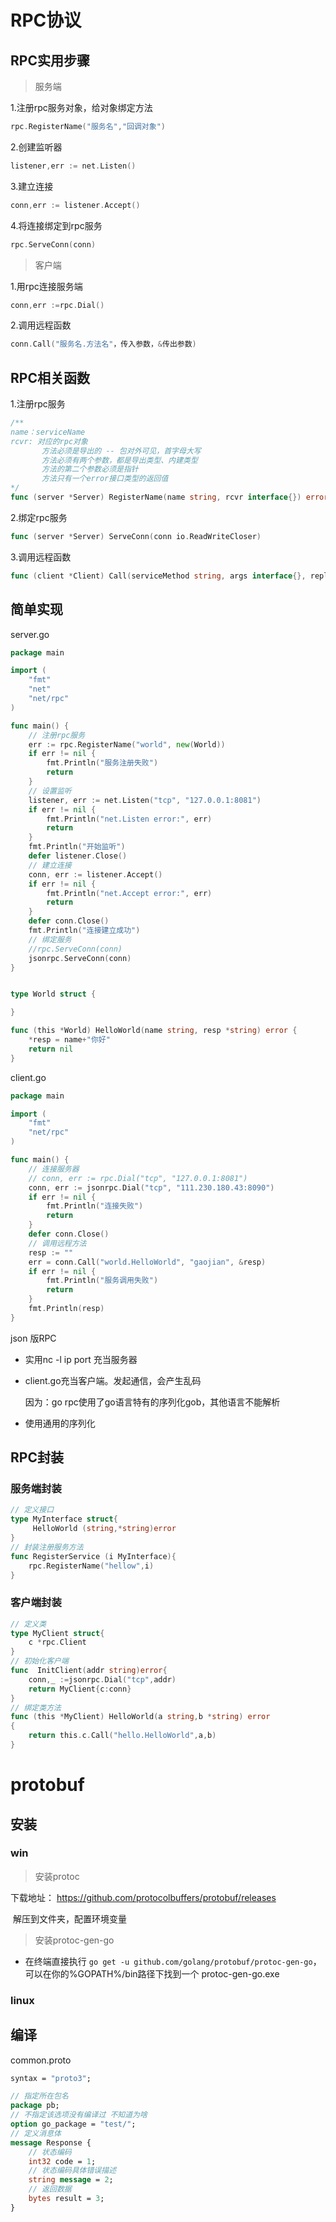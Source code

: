 





# RPC协议

## RPC实用步骤

> 服务端

1.注册rpc服务对象，给对象绑定方法

```go
rpc.RegisterName("服务名","回调对象")
```

2.创建监听器

```go
listener,err := net.Listen()
```

3.建立连接

```go
conn,err := listener.Accept()
```

4.将连接绑定到rpc服务

```go
rpc.ServeConn(conn)
```

> 客户端

1.用rpc连接服务端

```go
conn,err :=rpc.Dial()
```

2.调用远程函数

```go
conn.Call("服务名.方法名"，传入参数，&传出参数)
```

## RPC相关函数

1.注册rpc服务

```go
/**
name：serviceName 
rcvr: 对应的rpc对象 
       方法必须是导出的 -- 包对外可见，首字母大写
       方法必须有两个参数，都是导出类型、内建类型
       方法的第二个参数必须是指针
       方法只有一个error接口类型的返回值
*/ 
func (server *Server) RegisterName(name string, rcvr interface{}) error
```

2.绑定rpc服务

```go
func (server *Server) ServeConn(conn io.ReadWriteCloser)
```

3.调用远程函数

```go
func (client *Client) Call(serviceMethod string, args interface{}, reply interface{}) error
```

## 简单实现

server.go

```go
package main

import (
	"fmt"
	"net"
	"net/rpc"
)

func main() {
	// 注册rpc服务
	err := rpc.RegisterName("world", new(World))
	if err != nil {
		fmt.Println("服务注册失败")
		return
	}
	// 设置监听
	listener, err := net.Listen("tcp", "127.0.0.1:8081")
	if err != nil {
		fmt.Println("net.Listen error:", err)
		return
	}
	fmt.Println("开始监听")
	defer listener.Close()
	// 建立连接
	conn, err := listener.Accept()
	if err != nil {
		fmt.Println("net.Accept error:", err)
		return
	}
	defer conn.Close()
	fmt.Println("连接建立成功")
	// 绑定服务
	//rpc.ServeConn(conn)
    jsonrpc.ServeConn(conn)
}


type World struct {

}

func (this *World) HelloWorld(name string, resp *string) error {
	*resp = name+"你好"
	return nil
}

```

client.go

```go
package main

import (
	"fmt"
	"net/rpc"
)

func main() {
	// 连接服务器
	// conn, err := rpc.Dial("tcp", "127.0.0.1:8081")
	conn, err := jsonrpc.Dial("tcp", "111.230.180.43:8090")
	if err != nil {
		fmt.Println("连接失败")
		return
	}
	defer conn.Close()
	// 调用远程方法
	resp := ""
	err = conn.Call("world.HelloWorld", "gaojian", &resp)
	if err != nil {
		fmt.Println("服务调用失败")
		return
	}
	fmt.Println(resp)
}

```

json 版RPC

- 实用nc -l ip port 充当服务器

- client.go充当客户端。发起通信，会产生乱码

  因为：go rpc使用了go语言特有的序列化gob，其他语言不能解析

- 使用通用的序列化

## RPC封装

### 服务端封装

```go
// 定义接口
type MyInterface struct{
     HelloWorld (string,*string)error
}
// 封装注册服务方法
func RegisterService (i MyInterface){
    rpc.RegisterName("hellow",i)
}
```

### 客户端封装

```go
// 定义类
type MyClient struct{
    c *rpc.Client
}
// 初始化客户端
func  InitClient(addr string)error{
    conn,_ :=jsonrpc.Dial("tcp",addr)
    return MyClient{c:conn}
}
// 绑定类方法
func (this *MyClient) HelloWorld(a string,b *string) error
{
    return this.c.Call("hello.HelloWorld",a,b)  
}
```

# protobuf

## 安装

### win

> 安装protoc

  下载地址： https://github.com/protocolbuffers/protobuf/releases 

​	解压到文件夹，配置环境变量

> 安装protoc-gen-go

- 在终端直接执行 `go get -u github.com/golang/protobuf/protoc-gen-go`，可以在你的%GOPATH%/bin路径下找到一个 protoc-gen-go.exe

###    linux

## 编译	

common.proto

```protobuf
syntax = "proto3";

// 指定所在包名
package pb;
// 不指定该选项没有编译过 不知道为啥
option go_package = "test/";
// 定义消息体
message Response {
    // 状态编码
    int32 code = 1;
    // 状态编码具体错误描述
    string message = 2;
    // 返回数据
    bytes result = 3;
}

```



